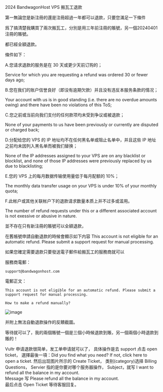 2024 BandwagonHost VPS 搬瓦工退款

第一無論您是新注冊的還是注冊超過一年都可以退款，只要您滿足一下條件

爲了搞清楚我購買了兩次搬瓦工，分別是用三年前注冊的賬號，另一個20240401注冊的賬號。

都已經全額退款。

條件如下：


A.您请求退款的服务是在 30 天或更少天前订购的；

Service for which you are requesting a refund was ordered 30 or fewer days ago;


B.您在我们的账户信誉良好（即没有逾期欠款）并且没有违反本服务条款的情况；

Your account with us is in good standing (i.e. there are no overdue amounts owing) and there have been no violations of this ToS;


C.您之前或当前向我们支付的任何款项均未受到争议或被退款；

None of your payments to us have been previously or currently are disputed or charged back;


D.分配给您的 VPS 的 IP 地址均不在任何黑名单或阻止名单中，并且这些 IP 地址之前均未因列入黑名单而被我们替换；

None of the IP addresses assigned to your VPS are on any blacklist or blocklist, and none of those IP addresses were previously replaced by us due to blacklisting;


E.您的 VPS 上的每月数据传输使用量低于每月配额的 10%；

The monthly data transfer usage on your VPS is under 10% of your monthly quota;


F.此帐户或其他关联帐户下的退款请求数量本质上并不过多或滥用。

The number of refund requests under this or a different associated account is not exessive or abusive in nature.


並不存在只有新注冊的賬號可以全額退款，

在舊帳號申請自動退款的時候會顯示如下内容
This account is not eligible for an automatic refund. Please submit a support request for manual processing.

如果您確定需要退款只要發送電子郵件給搬瓦工的服務商就可以

服務商電郵：

    support@bandwagonhost.com

電郵正文：

    This account is not eligible for an automatic refund. Please submit a support request for manual processing.

    How to make a refund manually?

   ![image](https://github.com/RisesunStudios/Bandwagon-Vps-Refund/blob/main/chrome_gCf2uh5xZl.png)
    
并附上無法自動退款操作的反饋截圖。

等待就可以了，我的兩個賬號一個是三個小時候退款到賬，另一個兩個小時退款到賬的！


Vultr 申请退款很简单，发工单申请就可以了，
具体操作是去 support 
点击 open ticket，
選擇最後一項：Did you find what you need? If not, click here to open a ticket.
然后出现图片所示的 Create Ticket，
类别(category)选择 Billing Questions，
Servier 指的是你要对哪个服务器操作，
Subject，就写 I want to refund all the balance in my account.  
Message 写 Please refund all the balance in my account.  
最后点击 Open Ticket 等待客服回复。

